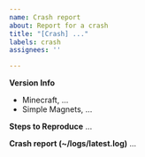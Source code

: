 ```yaml
---
name: Crash report
about: Report for a crash
title: "[Crash] ..."
labels: crash
assignees: ''

---
```


**Version Info**
- Minecraft, ...
- Simple Magnets, ...

**Steps to Reproduce**
...

**Crash report (~/logs/latest.log)**
...
